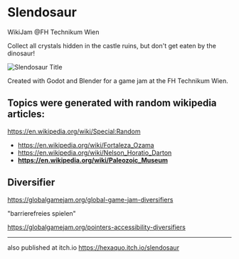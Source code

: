 # Slendosaur

WikiJam @FH Technikum Wien

Collect all crystals hidden in the castle ruins, but don't get eaten by the dinosaur!

![Slendosaur Title](https://img.itch.zone/aW1hZ2UvNTIyODUyLzI3MTY3NDQucG5n/original/3o0R75.png "Slendosaur Title")


Created with Godot and Blender for a game jam at the FH Technikum Wien.

## Topics were generated with random wikipedia articles:
https://en.wikipedia.org/wiki/Special:Random

- https://en.wikipedia.org/wiki/Fortaleza_Ozama
- https://en.wikipedia.org/wiki/Nelson_Horatio_Darton
- **https://en.wikipedia.org/wiki/Paleozoic_Museum**

## Diversifier

https://globalgamejam.org/global-game-jam-diversifiers

"barrierefreies spielen" 

https://globalgamejam.org/pointers-accessibility-diversifiers


---
also published at itch.io
https://hexaquo.itch.io/slendosaur
